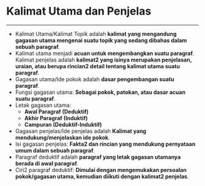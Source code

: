 # Kalimat Utama dan Penjelas
---

- Kalimat Utama/Kalimat Topik adalah **kalimat yang mengandung gagasan utama mengenai suatu topik yang sedang dibahas dalam sebuah paragraf**.
- Kalimat utama menjadi **acuan untuk mengembangkan suatu paragraf**.
Kalimat penjelas adalah **kalimat2 yang isinya merupakan penjelasan, uraian, atau berupa rincian2 detail tentang kalimat utama suatu paragraf**.
- Gagasan utama/Ide pokok adalah **dasar pengembangan suatu paragraf**.
- Fungsi gagasan utama: **Sebagai pokok, patokan, atau dasar acuan suatu paragraf**.
- Letak gagasan utama:
  - **Awal Paragraf (Deduktif)**
  - **Akhir Paragraf (Induktif)**
  - **Campuran (Deduktif-Induktif)**
- Gagasan penjelas/Ide penjelas adalah **Kalimat yang mendukung/menjelaskan ide pokok**.
- Isi gagasan penjelas: **Fakta2 dan rincian yang mendukung pernyataan umum dalam sebuah paragraf**.
- Paragraf deduktif adalah **paragraf yang letak gagasan utamanya berada di awal paragraf**.
- Ciri2 paragraf deduktif: **Dimulai dengan mengemukakan persoalan pokok/gagasan utama, kemudian diikuti dengan kalimat2 penjelas**.